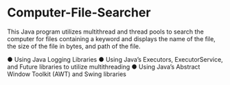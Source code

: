# Computer-File-Searcher
This Java program utilizes multithread and thread pools to search the computer for files containing a keyword and displays the name of the file, the size of the file in bytes, and path of the file.

● Using Java Logging Libraries 
● Using Java’s Executors, ExecutorService, and Future libraries to utilize multithreading 
● Using Java’s Abstract Window Toolkit (AWT) and Swing libraries 

